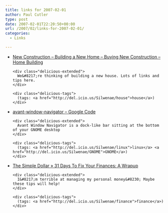 ```yaml
---
title: links for 2007-02-01
author: Paul Cutler
type: post
date: 2007-02-01T22:20:50+00:00
url: /2007/02/links-for-2007-02-01/
categories:
  - Links

---
```

<ul class="delicious">
  <li>
    <div class="delicious-link">
      <a href="http://www.thinkglink.com/real-estate.asp?subcategory=New-Construction">New Construction &#8211; Building a New Home &#8211; Buying New Construction &#8211; Home Building</a>
    </div>
    
    <div class="delicious-extended">
      We&#8217;re thinking of building a new house. Lots of links and tips here.
    </div>
    
    <div class="delicious-tags">
      (tags: <a href="http://del.icio.us/Silwenae/house">house</a>)
    </div>
  </li>
  
  <li>
    <div class="delicious-link">
      <a href="http://code.google.com/p/avant-window-navigator/">avant-window-navigator &#8211; Google Code</a>
    </div>
    
    <div class="delicious-extended">
      Avant Window Navigator is a dock-like bar sitting at the bottom of your GNOME desktop
    </div>
    
    <div class="delicious-tags">
      (tags: <a href="http://del.icio.us/Silwenae/linux">linux</a> <a href="http://del.icio.us/Silwenae/GNOME">GNOME</a>)
    </div>
  </li>
  
  <li>
    <div class="delicious-link">
      <a href="http://www.thesimpledollar.com/2007/01/31/31-days-to-fix-your-finances-a-wrapup/">The Simple Dollar » 31 Days To Fix Your Finances: A Wrapup</a>
    </div>
    
    <div class="delicious-extended">
      I&#8217;m terrible at managing my personal money&#8230; Maybe these tips will help!
    </div>
    
    <div class="delicious-tags">
      (tags: <a href="http://del.icio.us/Silwenae/finance">finance</a>)
    </div>
  </li>
</ul>